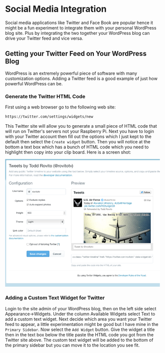 # Social Media Integration

Social media applications like Twitter and
Face Book are popular hence it might be a
fun experiment to integrate them with
your personal WordPress blog site. Plus by
integrating the two together your 
WordPress blog can drive your Twitter
feed and vice versa.  

## Getting your Twitter Feed on Your WordPress Blog

WordPress is an extremely powerful piece
of software with many customization
options.  Adding a Twitter feed is a
good example of just how powerful WordPress
can be.

### Generate the Twitter HTML Code

First using a web browser go to the following web site:

```bash
https://twitter.com/settings/widgets/new
```

This Twitter site will allow you to
generate a small piece of HTML code that
will run on Twitter's servers not your
Raspberry Pi.  Next you have to login with your Twitter account
then fill out the options which I just kept to the default then 
select the `Create widget` button.  Then you will notice at the bottom
a text box which has a bunch of HTML code which you need to highlight 
then copy into your clip board.  Here is a screen shot:

![CreatingTwitterWidget file](images/CreatingTwitterWidget.png)

### Adding a Custom Text Widget for Twitter

Login to the site admin of your WordPress blog, then on the left side select
Appearance->Widgets.  Under the column Available Widgets select Text to add
a custom text widget.  Next decide which area you want your Twitter feed
to appear,  a little experimentation might be good but I have mine in the
`Primary Sidebar`.  Now select the `Add Widget` button.  Give the widget a
title then in the text box below the title paste the HTML code you got
from the Twitter site above.  The custom text widget will be added to the
bottom of the primary sidebar but you can move it to the location you
see fit.  
